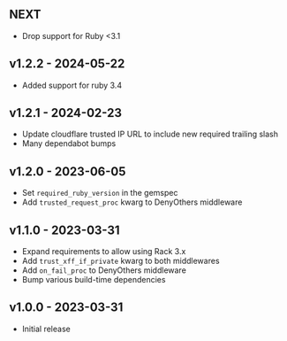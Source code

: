 NEXT
----
- Drop support for Ruby <3.1

v1.2.2 - 2024-05-22
-------------------
- Added support for ruby 3.4

v1.2.1 - 2024-02-23
-------------------
- Update cloudflare trusted IP URL to include new required trailing slash
- Many dependabot bumps

v1.2.0 - 2023-06-05
-------------------
- Set `required_ruby_version` in the gemspec
- Add `trusted_request_proc` kwarg to DenyOthers middleware

v1.1.0 - 2023-03-31
-------------------
- Expand requirements to allow using Rack 3.x
- Add `trust_xff_if_private` kwarg to both middlewares
- Add `on_fail_proc` to DenyOthers middleware
- Bump various build-time dependencies

v1.0.0 - 2023-03-31
-------------------
- Initial release
